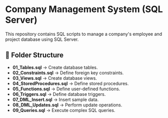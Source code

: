 # Company Management System (SQL Server)
This repository contains SQL scripts to manage a company's employee and project database using SQL Server.

## 📂 Folder Structure
- **01_Tables.sql** → Create database tables.
- **02_Constraints.sql** → Define foreign key constraints.
- **03_Views.sql** → Create database views.
- **04_StoredProcedures.sql** → Define stored procedures.
- **05_Functions.sql** → Define user-defined functions.
- **06_Triggers.sql** → Define database triggers.
- **07_DML_Insert.sql** → Insert sample data.
- **08_DML_Updates.sql** → Perform update operations.
- **09_Queries.sql** → Execute complex SQL queries.

